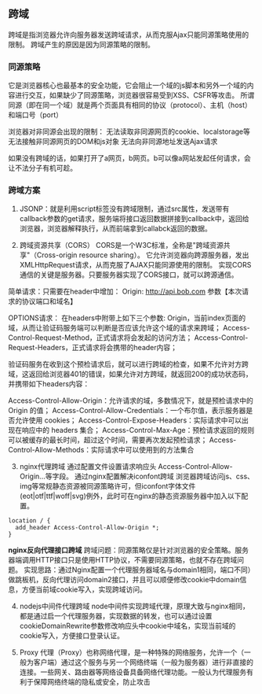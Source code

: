 ## 跨域 
跨域是指浏览器允许向服务器发送跨域请求，从而克服Ajax只能同源策略使用的限制。
跨域产生的原因是因为同源策略的限制。

### 同源策略
它是浏览器核心也最基本的安全功能，它会阻止一个域的js脚本和另外一个域的内容进行交互，如果缺少了同源策略，浏览器很容易受到XSS、CSFR等攻击。
所谓同源（即在同一个域）就是两个页面具有相同的协议（protocol）、主机（host）和端口号（port）

浏览器对非同源会出现的限制：
无法读取非同源网页的cookie、localstorage等
无法接触非同源网页的DOM和js对象
无法向非同源地址发送Ajax请求

如果没有跨域的话，如果打开了a网页，b网页。b可以像a网站发起任何请求，会让不法分子有机可趁。

### 跨域方案 

1. JSONP：就是利用script标签没有跨域限制，通过src属性，发送带有callback参数的get请求，服务端将接口返回数据拼接到callback中，返回给浏览器，浏览器解释执行，从而前端拿到callabck返回的数据。

2. 跨域资源共享（CORS）
CORS是一个W3C标准，全称是"跨域资源共享"（Cross-origin resource sharing）。
它允许浏览器向跨源服务器，发出XMLHttpRequest请求，从而克服了AJAX只能同源使用的限制。
实现CORS通信的关键是服务器。只要服务器实现了CORS接口，就可以跨源通信。

简单请求：只需要在header中增加： Origin: http://api.bob.com 参数【本次请求的协议端口和域名】

OPTIONS请求：
在headers中附带上如下三个参数:
Origin，当前index页面的域，从而让验证码服务端可以判断是否应该允许这个域的请求来跨域；
Access-Control-Request-Method，正式请求将会发起的访问方法；
Access-Control-Request-Headers，正式请求将会携带的header内容；

验证码服务在收到这个预检请求后，就可以进行跨域的检查，如果不允许对方跨域，这返回给浏览器401的错误，如果允许对方跨域，就返回200的成功状态码，并携带如下headers内容：

Access-Control-Allow-Origin：允许请求的域，多数情况下，就是预检请求中的 Origin 的值；
Access-Control-Allow-Credentials：一个布尔值，表示服务器是否允许使用 cookies；
Access-Control-Expose-Headers：实际请求中可以出现在响应中的 headers 集合；
Access-Control-Max-Age：预检请求返回的规则可以被缓存的最长时间，超过这个时间，需要再次发起预检请求；
Access-Control-Allow-Methods：实际请求中可以使用到的方法集合


3. nginx代理跨域 
通过配置文件设置请求响应头 Access-Control-Allow-Origin…等字段。
通过nginx配置解决iconfont跨域
浏览器跨域访问js、css、img等常规静态资源被同源策略许可，但iconfont字体文件(eot|otf|ttf|woff|svg)例外，此时可在nginx的静态资源服务器中加入以下配置。
```
location / {
  add_header Access-Control-Allow-Origin *;
}
```
**nginx反向代理接口跨域**
跨域问题：同源策略仅是针对浏览器的安全策略。服务器端调用HTTP接口只是使用HTTP协议，不需要同源策略，也就不存在跨域问题。
实现思路：通过Nginx配置一个代理服务器域名与domain1相同，端口不同）做跳板机，反向代理访问domain2接口，并且可以顺便修改cookie中domain信息，方便当前域cookie写入，实现跨域访问。

4. nodejs中间件代理跨域
node中间件实现跨域代理，原理大致与nginx相同，都是通过启一个代理服务器，实现数据的转发，也可以通过设置cookieDomainRewrite参数修改响应头中cookie中域名，实现当前域的cookie写入，方便接口登录认证。

5. Proxy 
代理（Proxy）也称网络代理，是一种特殊的网络服务，允许一个（一般为客户端）通过这个服务与另一个网络终端（一般为服务器）进行非直接的连接。一些网关、路由器等网络设备具备网络代理功能。一般认为代理服务有利于保障网络终端的隐私或安全，防止攻击